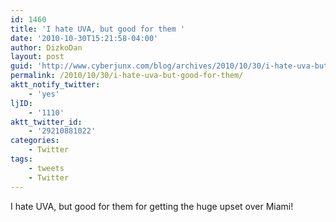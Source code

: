 ```yaml
---
id: 1460
title: 'I hate UVA, but good for them '
date: '2010-10-30T15:21:58-04:00'
author: DizkoDan
layout: post
guid: 'http://www.cyberjunx.com/blog/archives/2010/10/30/i-hate-uva-but-good-for-them/'
permalink: /2010/10/30/i-hate-uva-but-good-for-them/
aktt_notify_twitter:
    - 'yes'
ljID:
    - '1110'
aktt_twitter_id:
    - '29210881022'
categories:
    - Twitter
tags:
    - tweets
    - Twitter
---
```


I hate UVA, but good for them for getting the huge upset over Miami!